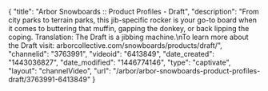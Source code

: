 {
    "title": "Arbor Snowboards :: Product Profiles - Draft",
    "description": "From city parks to terrain parks, this jib-specific rocker is your go-to board when it comes to buttering that muffin, gapping the donkey, or back lipping the coping. Translation: The Draft is a jibbing machine.\nTo learn more about the Draft visit: arborcollective.com\/snowboards\/products\/draft\/",
    "channelid": "3763991",
    "videoid": "6413849",
    "date_created": "1443036827",
    "date_modified": "1446774146",
    "type": "captivate",
    "layout": "channelVideo",
    "url": "\/arbor\/arbor-snowboards-product-profiles-draft\/3763991-6413849"
}